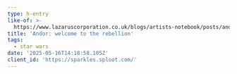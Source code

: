 ```yaml
---
type: h-entry
like-of: >-
  https://www.lazaruscorporation.co.uk/blogs/artists-notebook/posts/andor-welcome-to-the-rebellion
title: 'Andor: welcome to the rebellion'
tags:
  - star wars
date: '2025-05-16T14:18:58.105Z'
client_id: 'https://sparkles.sploot.com/'
---
```


